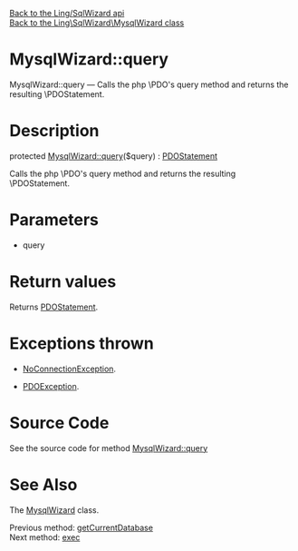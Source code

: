 [Back to the Ling/SqlWizard api](https://github.com/lingtalfi/SqlWizard/blob/master/doc/api/Ling/SqlWizard.md)<br>
[Back to the Ling\SqlWizard\MysqlWizard class](https://github.com/lingtalfi/SqlWizard/blob/master/doc/api/Ling/SqlWizard/MysqlWizard.md)


MysqlWizard::query
================



MysqlWizard::query — Calls the php \PDO's query method and returns the resulting \PDOStatement.




Description
================


protected [MysqlWizard::query](https://github.com/lingtalfi/SqlWizard/blob/master/doc/api/Ling/SqlWizard/MysqlWizard/query.md)($query) : [PDOStatement](https://www.php.net/manual/en/class.pdostatement.php)




Calls the php \PDO's query method and returns the resulting \PDOStatement.




Parameters
================


- query

    


Return values
================

Returns [PDOStatement](https://www.php.net/manual/en/class.pdostatement.php).


Exceptions thrown
================

- [NoConnectionException](https://github.com/lingtalfi/SqlWizard/blob/master/doc/api/Ling/SqlWizard/Exception/NoConnectionException.md).&nbsp;

- [PDOException](https://www.php.net/manual/en/class.pdoexception.php).&nbsp;







Source Code
===========
See the source code for method [MysqlWizard::query](https://github.com/lingtalfi/SqlWizard/blob/master/MysqlWizard.php#L650-L656)


See Also
================

The [MysqlWizard](https://github.com/lingtalfi/SqlWizard/blob/master/doc/api/Ling/SqlWizard/MysqlWizard.md) class.

Previous method: [getCurrentDatabase](https://github.com/lingtalfi/SqlWizard/blob/master/doc/api/Ling/SqlWizard/MysqlWizard/getCurrentDatabase.md)<br>Next method: [exec](https://github.com/lingtalfi/SqlWizard/blob/master/doc/api/Ling/SqlWizard/MysqlWizard/exec.md)<br>

